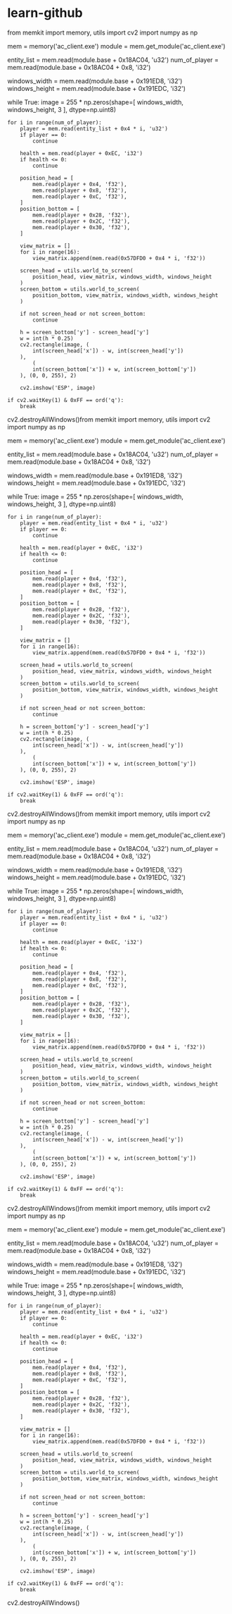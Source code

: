 # learn-github



from memkit import memory, utils
import cv2
import numpy as np

mem = memory('ac_client.exe')
module = mem.get_module('ac_client.exe')

entity_list = mem.read(module.base + 0x18AC04, 'u32')
num_of_player = mem.read(module.base + 0x18AC04 + 0x8, 'i32')

windows_width = mem.read(module.base + 0x191ED8, 'i32')
windows_height = mem.read(module.base + 0x191EDC, 'i32')


while True:
    image = 255 * np.zeros(shape=[
        windows_width, windows_height, 3
    ], dtype=np.uint8)

    for i in range(num_of_player):
        player = mem.read(entity_list + 0x4 * i, 'u32')
        if player == 0:
            continue

        health = mem.read(player + 0xEC, 'i32')
        if health <= 0:
            continue

        position_head = [
            mem.read(player + 0x4, 'f32'),
            mem.read(player + 0x8, 'f32'),
            mem.read(player + 0xC, 'f32'),
        ]
        position_bottom = [
            mem.read(player + 0x28, 'f32'),
            mem.read(player + 0x2C, 'f32'),
            mem.read(player + 0x30, 'f32'),
        ]

        view_matrix = []
        for i in range(16):
            view_matrix.append(mem.read(0x57DFD0 + 0x4 * i, 'f32'))

        screen_head = utils.world_to_screen(
            position_head, view_matrix, windows_width, windows_height
        )
        screen_bottom = utils.world_to_screen(
            position_bottom, view_matrix, windows_width, windows_height
        )

        if not screen_head or not screen_bottom:
            continue

        h = screen_bottom['y'] - screen_head['y']
        w = int(h * 0.25)
        cv2.rectangle(image, (
            int(screen_head['x']) - w, int(screen_head['y'])
        ),
            (
            int(screen_bottom['x']) + w, int(screen_bottom['y'])
        ), (0, 0, 255), 2)

        cv2.imshow('ESP', image)

    if cv2.waitKey(1) & 0xFF == ord('q'):
        break

cv2.destroyAllWindows()from memkit import memory, utils
import cv2
import numpy as np

mem = memory('ac_client.exe')
module = mem.get_module('ac_client.exe')

entity_list = mem.read(module.base + 0x18AC04, 'u32')
num_of_player = mem.read(module.base + 0x18AC04 + 0x8, 'i32')

windows_width = mem.read(module.base + 0x191ED8, 'i32')
windows_height = mem.read(module.base + 0x191EDC, 'i32')


while True:
    image = 255 * np.zeros(shape=[
        windows_width, windows_height, 3
    ], dtype=np.uint8)

    for i in range(num_of_player):
        player = mem.read(entity_list + 0x4 * i, 'u32')
        if player == 0:
            continue

        health = mem.read(player + 0xEC, 'i32')
        if health <= 0:
            continue

        position_head = [
            mem.read(player + 0x4, 'f32'),
            mem.read(player + 0x8, 'f32'),
            mem.read(player + 0xC, 'f32'),
        ]
        position_bottom = [
            mem.read(player + 0x28, 'f32'),
            mem.read(player + 0x2C, 'f32'),
            mem.read(player + 0x30, 'f32'),
        ]

        view_matrix = []
        for i in range(16):
            view_matrix.append(mem.read(0x57DFD0 + 0x4 * i, 'f32'))

        screen_head = utils.world_to_screen(
            position_head, view_matrix, windows_width, windows_height
        )
        screen_bottom = utils.world_to_screen(
            position_bottom, view_matrix, windows_width, windows_height
        )

        if not screen_head or not screen_bottom:
            continue

        h = screen_bottom['y'] - screen_head['y']
        w = int(h * 0.25)
        cv2.rectangle(image, (
            int(screen_head['x']) - w, int(screen_head['y'])
        ),
            (
            int(screen_bottom['x']) + w, int(screen_bottom['y'])
        ), (0, 0, 255), 2)

        cv2.imshow('ESP', image)

    if cv2.waitKey(1) & 0xFF == ord('q'):
        break

cv2.destroyAllWindows()from memkit import memory, utils
import cv2
import numpy as np

mem = memory('ac_client.exe')
module = mem.get_module('ac_client.exe')

entity_list = mem.read(module.base + 0x18AC04, 'u32')
num_of_player = mem.read(module.base + 0x18AC04 + 0x8, 'i32')

windows_width = mem.read(module.base + 0x191ED8, 'i32')
windows_height = mem.read(module.base + 0x191EDC, 'i32')


while True:
    image = 255 * np.zeros(shape=[
        windows_width, windows_height, 3
    ], dtype=np.uint8)

    for i in range(num_of_player):
        player = mem.read(entity_list + 0x4 * i, 'u32')
        if player == 0:
            continue

        health = mem.read(player + 0xEC, 'i32')
        if health <= 0:
            continue

        position_head = [
            mem.read(player + 0x4, 'f32'),
            mem.read(player + 0x8, 'f32'),
            mem.read(player + 0xC, 'f32'),
        ]
        position_bottom = [
            mem.read(player + 0x28, 'f32'),
            mem.read(player + 0x2C, 'f32'),
            mem.read(player + 0x30, 'f32'),
        ]

        view_matrix = []
        for i in range(16):
            view_matrix.append(mem.read(0x57DFD0 + 0x4 * i, 'f32'))

        screen_head = utils.world_to_screen(
            position_head, view_matrix, windows_width, windows_height
        )
        screen_bottom = utils.world_to_screen(
            position_bottom, view_matrix, windows_width, windows_height
        )

        if not screen_head or not screen_bottom:
            continue

        h = screen_bottom['y'] - screen_head['y']
        w = int(h * 0.25)
        cv2.rectangle(image, (
            int(screen_head['x']) - w, int(screen_head['y'])
        ),
            (
            int(screen_bottom['x']) + w, int(screen_bottom['y'])
        ), (0, 0, 255), 2)

        cv2.imshow('ESP', image)

    if cv2.waitKey(1) & 0xFF == ord('q'):
        break

cv2.destroyAllWindows()from memkit import memory, utils
import cv2
import numpy as np

mem = memory('ac_client.exe')
module = mem.get_module('ac_client.exe')

entity_list = mem.read(module.base + 0x18AC04, 'u32')
num_of_player = mem.read(module.base + 0x18AC04 + 0x8, 'i32')

windows_width = mem.read(module.base + 0x191ED8, 'i32')
windows_height = mem.read(module.base + 0x191EDC, 'i32')


while True:
    image = 255 * np.zeros(shape=[
        windows_width, windows_height, 3
    ], dtype=np.uint8)

    for i in range(num_of_player):
        player = mem.read(entity_list + 0x4 * i, 'u32')
        if player == 0:
            continue

        health = mem.read(player + 0xEC, 'i32')
        if health <= 0:
            continue

        position_head = [
            mem.read(player + 0x4, 'f32'),
            mem.read(player + 0x8, 'f32'),
            mem.read(player + 0xC, 'f32'),
        ]
        position_bottom = [
            mem.read(player + 0x28, 'f32'),
            mem.read(player + 0x2C, 'f32'),
            mem.read(player + 0x30, 'f32'),
        ]

        view_matrix = []
        for i in range(16):
            view_matrix.append(mem.read(0x57DFD0 + 0x4 * i, 'f32'))

        screen_head = utils.world_to_screen(
            position_head, view_matrix, windows_width, windows_height
        )
        screen_bottom = utils.world_to_screen(
            position_bottom, view_matrix, windows_width, windows_height
        )

        if not screen_head or not screen_bottom:
            continue

        h = screen_bottom['y'] - screen_head['y']
        w = int(h * 0.25)
        cv2.rectangle(image, (
            int(screen_head['x']) - w, int(screen_head['y'])
        ),
            (
            int(screen_bottom['x']) + w, int(screen_bottom['y'])
        ), (0, 0, 255), 2)

        cv2.imshow('ESP', image)

    if cv2.waitKey(1) & 0xFF == ord('q'):
        break

cv2.destroyAllWindows()
 
